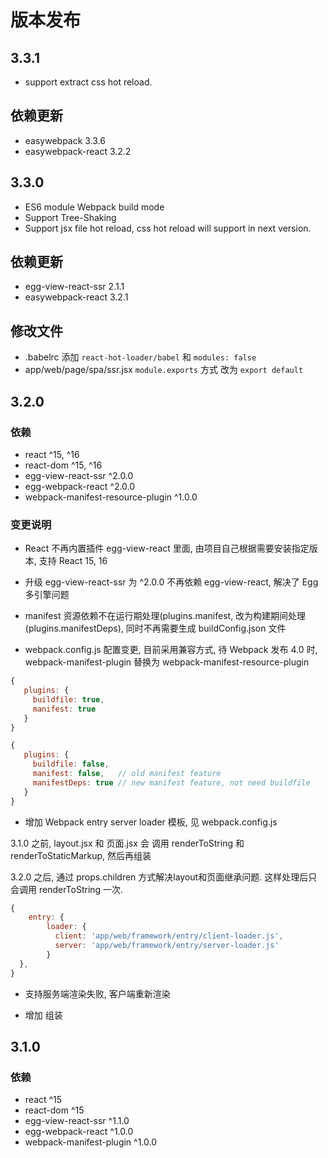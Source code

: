 # 版本发布

## 3.3.1

- support extract css hot reload.

## 依赖更新

- easywebpack 3.3.6
- easywebpack-react 3.2.2


## 3.3.0

- ES6 module Webpack build mode
- Support Tree-Shaking
- Support jsx file hot reload, css hot reload will support in next version.

## 依赖更新

- egg-view-react-ssr 2.1.1
- easywebpack-react 3.2.1


## 修改文件

- .babelrc  添加 `react-hot-loader/babel`  和 `modules: false`
- app/web/page/spa/ssr.jsx `module.exports` 方式 改为 `export default`



## 3.2.0


### 依赖

-  react ^15, ^16
-  react-dom ^15, ^16
-  egg-view-react-ssr ^2.0.0
-  egg-webpack-react ^2.0.0
-  webpack-manifest-resource-plugin ^1.0.0

### 变更说明

- React 不再内置插件 egg-view-react 里面, 由项目自己根据需要安装指定版本, 支持 React 15, 16

- 升级 egg-view-react-ssr 为 ^2.0.0  不再依赖 egg-view-react, 解决了 Egg 多引擎问题

- manifest 资源依赖不在运行期处理(plugins.manifest, 改为构建期间处理(plugins.manifestDeps), 同时不再需要生成 buildConfig.json 文件

- webpack.config.js 配置变更, 目前采用兼容方式, 待 Webpack 发布 4.0 时, webpack-manifest-plugin 替换为 webpack-manifest-resource-plugin 

```js
{
   plugins: {
     buildfile: true,
     manifest: true
   }
}
```


```js
{
   plugins: {
     buildfile: false,
     manifest: false,   // old manifest feature
     manifestDeps: true // new manifest feature, not need buildfile
   }
}
```

- 增加 Webpack entry server loader 模板, 见 webpack.config.js

3.1.0 之前, layout.jsx 和 页面.jsx 会 调用 renderToString 和 renderToStaticMarkup, 然后再组装

3.2.0 之后, 通过 props.children 方式解决layout和页面继承问题. 这样处理后只会调用 renderToString 一次.



```js
{
    entry: {
        loader: {
          client: 'app/web/framework/entry/client-loader.js',
          server: 'app/web/framework/entry/server-loader.js'
        }
  },
}
```

- 支持服务端渲染失败, 客户端重新渲染

- 增加 <!DOCTYPE html> 组装


## 3.1.0

### 依赖

-  react ^15
-  react-dom ^15
-  egg-view-react-ssr ^1.1.0
-  egg-webpack-react ^1.0.0
-  webpack-manifest-plugin ^1.0.0
